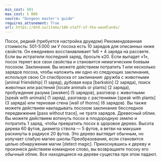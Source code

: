 ```yaml
---
min_cost: 501
max_cost: 5 000
source: "Dungeon master's guide"
requires_attunement: True
url: https://dnd.su/items/188-staff-of-the-woodlands/
---
```


Посох, редкий (требуется настройка друидом)
Рекомендованная стоимость: 501-5 000 зм
У посоха есть 10 зарядов для описанных ниже свойств. Он ежедневно восстанавливает 1к6 + 4 заряда на рассвете. Если вы истратили последний заряд, бросьте к20. Если выпадет «1», посох теряет все свои свойства и становится немагическим боевым посохом.
Заклинания. Вы можете действием потратить 1 или несколько зарядов посоха, чтобы наложить им одно из следующих заклинания, используя свою Сл спасброска от заклинания: дружба с животными [animal friendship] (1 заряд), дубовая кора [barkskin] (2 заряда), поиск животных или растений [locate animals or plants] (2 заряда), пробуждение разума [awaken] (5 зарядов), разговор с животными [speak with animals] (1 заряд), разговор с растениями [speak with plants] (3 заряда) или терновая стена [wall of thorns] (6 зарядов).
Вы также можете действием накладывать посохом заклинание бесследное передвижение [pass without trace], не тратя зарядов.
Древесный облик. Вы можете действием воткнуть посох в плодородную землю и потратить 1 заряд, чтобы превратить посох в здоровое дерево. Высота дерева 60 футов, диаметр ствола — 5 футов, а ветви на макушке раскинуты в радиусе 20 футов. Это дерево выглядит обычным, но излучает слабую магию школы Преобразования, если становится целью обнаружения магии [detect magic]. Прикоснувшись к дереву и произнеся действием командное слово, вы возвращаете посоху его обычный облик. Все находящиеся на дереве существа при этом падают.